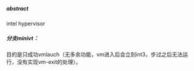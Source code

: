 ##### abstract  

intel hypervisor 



##### 分支minivt：

目的是只成功vmlauch（无多余功能，vm进入后会立刻int3，步过之后无法运行，没有实现vm-exit的处理）。





